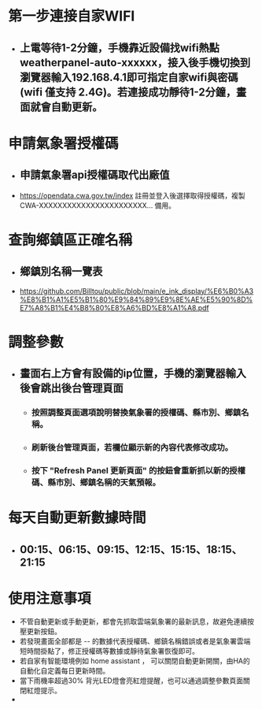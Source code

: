 # 第一步連接自家WIFI
  - ## 上電等待1-2分鐘，手機靠近設備找wifi熱點 weatherpanel-auto-xxxxxx，接入後手機切換到瀏覽器輸入192.168.4.1即可指定自家wifi與密碼(wifi 僅支持 2.4G)。若連接成功靜待1-2分鐘，畫面就會自動更新。

# 申請氣象署授權碼
  - ## 申請氣象署api授權碼取代出廠值
  - https://opendata.cwa.gov.tw/index  註冊並登入後選擇取得授權碼，複製  CWA-XXXXXXXXXXXXXXXXXXXXXXX...  備用。
# 查詢鄉鎮區正確名稱
  - ## 鄉鎮別名稱一覽表
  - https://github.com/Billtou/public/blob/main/e_ink_display/%E6%B0%A3%E8%B1%A1%E5%B1%80%E9%84%89%E9%8E%AE%E5%90%8D%E7%A8%B1%E4%B8%80%E8%A6%BD%E8%A1%A8.pdf
# 調整參數
  - ## 畫面右上方會有設備的ip位置，手機的瀏覽器輸入後會跳出後台管理頁面
    - ### 按照調整頁面選項說明替換氣象署的授權碼、縣市別、鄉鎮名稱。
    - ### 刷新後台管理頁面，若欄位顯示新的內容代表修改成功。
    - ### 按下 "Refresh Panel 更新頁面" 的按鈕會重新抓以新的授權碼、縣市別、鄉鎮名稱的天氣預報。
# 每天自動更新數據時間
  - ## 00:15、06:15、09:15、12:15、15:15、18:15、21:15

# 使用注意事項
  - 不管自動更新或手動更新，都會先抓取雲端氣象署的最新訊息，故避免連續按壓更新按鈕。
  - 若發現畫面全部都是 -- 的數據代表授權碼、鄉鎮名稱錯誤或者是氣象署雲端短時間掛點了，修正授權碼等數據或靜待氣象署恢復即可。
  - 若自家有智能環境例如 home assistant ， 可以關閉自動更新開關，由HA的自動化自定義每日更新時間。
  - 當下雨機率超過30% 背光LED燈會亮紅燈提醒，也可以通過調整參數頁面關閉紅燈提示。
  - 

